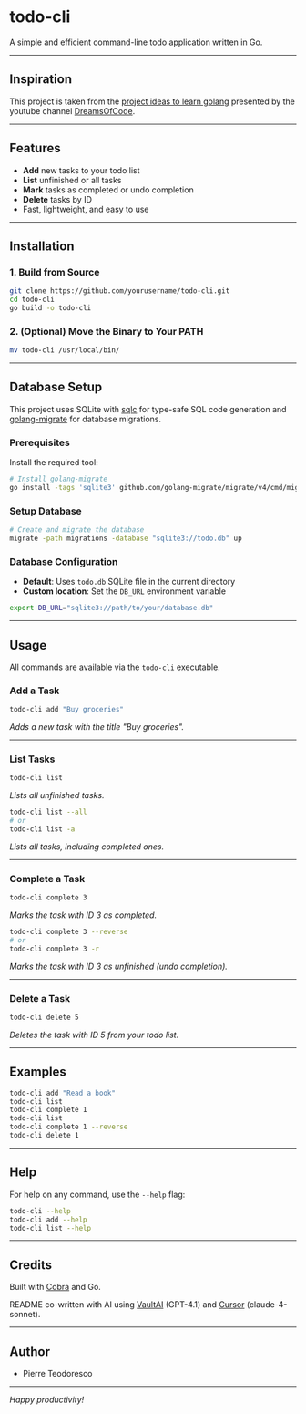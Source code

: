 # todo-cli

A simple and efficient command-line todo application written in Go.

---

## Inspiration

This project is taken from the [project ideas to learn golang](https://github.com/dreamsofcode-io/goprojects) presented by the youtube channel [DreamsOfCode](https://youtube.com/@dreamsofcode).

---

## Features

- **Add** new tasks to your todo list
- **List** unfinished or all tasks
- **Mark** tasks as completed or undo completion
- **Delete** tasks by ID
- Fast, lightweight, and easy to use

---

## Installation

### 1. Build from Source

```sh
git clone https://github.com/yourusername/todo-cli.git
cd todo-cli
go build -o todo-cli
```

### 2. (Optional) Move the Binary to Your PATH

```sh
mv todo-cli /usr/local/bin/
```

---

## Database Setup

This project uses SQLite with [sqlc](https://sqlc.dev/) for type-safe SQL code generation and [golang-migrate](https://github.com/golang-migrate/migrate) for database migrations.

### Prerequisites

Install the required tool:

```sh
# Install golang-migrate
go install -tags 'sqlite3' github.com/golang-migrate/migrate/v4/cmd/migrate@latest
```

### Setup Database

```sh
# Create and migrate the database
migrate -path migrations -database "sqlite3://todo.db" up
```

### Database Configuration

- **Default**: Uses `todo.db` SQLite file in the current directory
- **Custom location**: Set the `DB_URL` environment variable

```sh
export DB_URL="sqlite3://path/to/your/database.db"
```

---

## Usage

All commands are available via the `todo-cli` executable.

### Add a Task

```sh
todo-cli add "Buy groceries"
```

_Adds a new task with the title "Buy groceries"._

---

### List Tasks

```sh
todo-cli list
```

_Lists all unfinished tasks._

```sh
todo-cli list --all
# or
todo-cli list -a
```

_Lists all tasks, including completed ones._

---

### Complete a Task

```sh
todo-cli complete 3
```

_Marks the task with ID 3 as completed._

```sh
todo-cli complete 3 --reverse
# or
todo-cli complete 3 -r
```

_Marks the task with ID 3 as unfinished (undo completion)._

---

### Delete a Task

```sh
todo-cli delete 5
```

_Deletes the task with ID 5 from your todo list._

---

## Examples

```sh
todo-cli add "Read a book"
todo-cli list
todo-cli complete 1
todo-cli list
todo-cli complete 1 --reverse
todo-cli delete 1
```

---

## Help

For help on any command, use the `--help` flag:

```sh
todo-cli --help
todo-cli add --help
todo-cli list --help
```

---

## Credits

Built with [Cobra](https://github.com/spf13/cobra) and Go.

README co-written with AI using [VaultAI](https://app.vaultai.eu) (GPT-4.1) and [Cursor](https://www.cursor.com/) (claude-4-sonnet).

---

## Author

- Pierre Teodoresco

---

_Happy productivity!_
